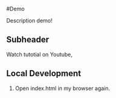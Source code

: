 #Demo

Description demo!

## Subheader

Watch tutotial on Youtube,

## Local Development

1. Open index.html in my browser again.
